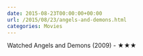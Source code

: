 ```yaml
---
date: 2015-08-23T00:00:00+00:00
url: /2015/08/23/angels-and-demons.html
categories: Movies
---
```

Watched Angels and Demons (2009) - ★★★




